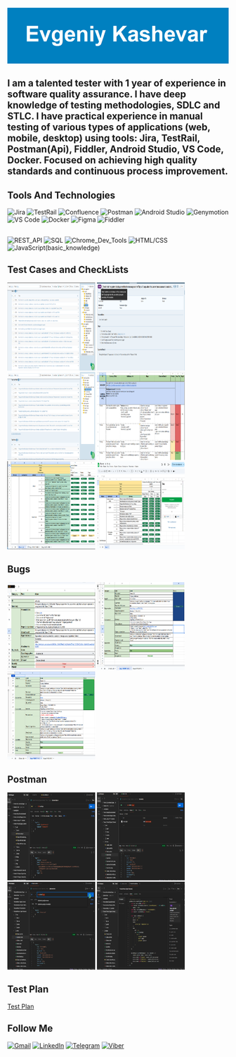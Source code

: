 ![](https://github.com/Qipy87/Qipy87/blob/main/assets/Evgeniy%20Kashevar.png)

## I am a talented tester with 1 year of experience in software quality assurance. I have deep knowledge of testing methodologies, SDLC and STLC. I have practical experience in manual testing of various types of applications (web, mobile, desktop) using tools: Jira, TestRail, Postman(Api), Fiddler, Android Studio, VS Code, Docker. Focused on achieving high quality standards and continuous process improvement.


## Tools And Technologies
![Jira](https://img.shields.io/badge/Jira-black?style=for-the-bange&logo=jira&logoColor=217CF5)
![TestRail](https://img.shields.io/badge/TestRail-black?style=for-the-bange&logo=testrail&logoColor=65C179)
![Confluence](https://img.shields.io/badge/Confluence-black?style=for-the-bange&logo=Confluence&logoColor=1868DB)
![Postman](https://img.shields.io/badge/Postman-black?style=for-the-bange&logo=Postman&logoColor=FF6C37)
![Android Studio](https://img.shields.io/badge/Android_Studio-black?style=for-the-bange&logo=Android&logoColor=50AF55)
![Genymotion](https://img.shields.io/badge/Genymotion-black?style=for-the-bange&logo=Genymotion&logoColor=A6246E)
![VS Code](https://img.shields.io/badge/VS_Code-black?style=for-the-bange&logo=Vimeo&logoColor=0083D0)
![Docker](https://img.shields.io/badge/Docker-black?style=for-the-bange&logo=Docker&logoColor=1D63ED)
![Figma](https://img.shields.io/badge/Figma-black?style=for-the-bange&logo=Figma&logoColor=F24E1E)
![Fiddler](https://img.shields.io/badge/Fiddler-black?style=for-the-bange&logo=Fiddler&logoColor=0084FF)
##
![REST_API](https://img.shields.io/badge/Rest_API-black)
![SQL](https://img.shields.io/badge/SQL-black)
![Chrome_Dev_Tools](https://img.shields.io/badge/Chrome_Dev_Tools-black)
![HTML/CSS](https://img.shields.io/badge/HTML/CSS-black)
![JavaScript(basic_knowledge)](https://img.shields.io/badge/JavaScript(basic_knowledge)-black)

## Test Cases and CheckLists
<img src="https://github.com/Qipy87/Qipy87/blob/main/TestCases/2024-12-21_22-28.png" alt="Описание изображения" width="200" height="200">  <img src="https://github.com/Qipy87/Qipy87/blob/main/TestCases/2024-12-21_23-12.png"  width="200" height="200">  <img src="https://github.com/Qipy87/Qipy87/blob/main/TestCases/2024-12-21_23-00.png"  width="200" height="200">  <img src="https://github.com/Qipy87/Qipy87/blob/main/TestCases/2024-12-21_23-28.png"  width="200" height="200">
<img src="https://github.com/Qipy87/Qipy87/blob/main/TestCases/2024-12-21_23-32.png"  width="200" height="200">  [<img src="https://github.com/Qipy87/Qipy87/blob/main/Checklist/2025-02-23_20-46.png" width="200" height="200">](https://docs.google.com/spreadsheets/d/1yBowNbMginelLjeQcn_ErXrTB2Apob9m3lgYOmJFri4/edit?usp=sharing "Ckecklist Rozetka, Click to full version")


## Bugs
<img src="https://github.com/Qipy87/Qipy87/blob/main/Bugs/2024-12-21_23-21.png"  width="200" height="200">  <img src="https://github.com/Qipy87/Qipy87/blob/main/Bugs/2024-12-21_23-39.png"  width="200" height="200">  <img src="https://github.com/Qipy87/Qipy87/blob/main/Bugs/2024-12-21_23-46.png"  width="200" height="200"> 

## Postman
<img src="https://github.com/Qipy87/Qipy87/blob/main/Postman%20(API)/2024-12-22_20-24.png"  width="200" height="200">  <img src="https://github.com/Qipy87/Qipy87/blob/main/Postman%20(API)/2024-12-22_20-41.png"  width="200" height="200">  <img src="https://github.com/Qipy87/Qipy87/blob/main/Postman%20(API)/2024-12-22_20-48.png"  width="200" height="200">  <img src="https://github.com/Qipy87/Qipy87/blob/main/Postman%20(API)/2024-12-22_20-58.png"  width="200" height="200">

## Test Plan
<a href="https://docs.google.com/document/d/1OakQrZTOtEzdq_89dLF3l8NE6SlRGjolT2I2Mq1eKVA/edit?usp=sharing">Test Plan</a>

## Follow Me
[![Gmail](https://img.shields.io/badge/Gmail-black?style=for-the-bange&logo=Gmail&logoColor=EA4335)](mailto:qipy1987@gmail.com)
[![LinkedIn](https://img.shields.io/badge/LinkedIn-black?style=for-the-bange&logo=LinkedIn&logoColor=0A66C2)](https://www.linkedin.com/in/evgeniy-k-2b85bb337)
[![Telegram](https://img.shields.io/badge/Telegram-black?style=for-the-bange&logo=Telegram&logoColor=26A5E4)](https://t.me/Qipy87)
[![Viber](https://img.shields.io/badge/Viber-black?style=for-the-bange&logo=Viber&logoColor=7360F2)](https://msng.link/o?380933721064=vi)